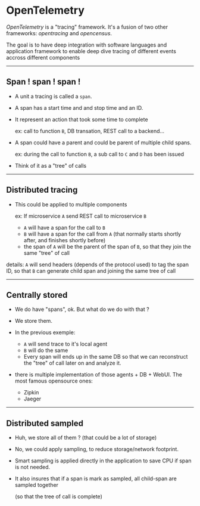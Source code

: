 # OpenTelemetry

*OpenTelemetry* is a "tracing" framework. It's a fusion of two other frameworks:
*opentracing* and *opencensus*.

The goal is to have deep integration with software languages and application framework to
enable deep dive tracing of different events accross different components

---
## Span ! span ! span !

- A unit a tracing is called a `span`.

- A span has a start time and and stop time and an ID.

- It represent an action that took some time to complete

    ex: call to function `B`, DB transation, REST call to a backend...

- A span could have a parent and could be parent of multiple child spans.

    ex: during the call to function `B`, a sub call to `C` and `D` has been issued

- Think of it as a "tree" of calls

---
## Distributed tracing

- This could be applied to multiple components

    ex: If microservice `A` send REST call to microservice `B`

    - `A` will have a span for the call to `B`
    - `B` will have a span for the call from `A`
       (that normally starts shortly after, and finishes shortly before)
    - the span of `A` will be the parent of the span of `B`,
       so that they join the same "tree" of call

details: `A` will send headers (depends of the protocol used) to tag the span ID,
so that `B` can generate child span and joining the same tree of call

---
## Centrally stored

- We do have "spans", ok. But what do we do with that ?

- We store them.

- In the previous exemple:

    - `A` will send trace to it's local agent
    - `B` will do the same
    - Every span will ends up in the same DB so that we can reconstruct the "tree" of call
      later on and analyze it.

- there is multiple implementation of those agents + DB + WebUI. The most famous opensource ones:

    - Zipkin
    - Jaeger

---
## Distributed sampled

- Huh, we store all of them ? (that could be a lot of storage)

- No, we could apply sampling, to reduce storage/network footprint.

- Smart sampling is applied directly in the application to save CPU if span is not needed.

- It also insures that if a span is mark as sampled, all child-span are sampled together

    (so that the tree of call is complete)
